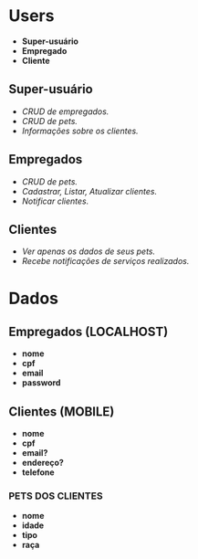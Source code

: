 # Users #

 - **Super-usuário**
 - **Empregado**
 - **Cliente**

## Super-usuário

 - *CRUD de empregados.*
 - *CRUD de pets.*
 - *Informações sobre os clientes.*

## Empregados

 - *CRUD de pets.*
 - *Cadastrar, Listar, Atualizar clientes.*
 - *Notificar clientes.*

## Clientes

 - *Ver apenas os dados de seus pets.*
 - *Recebe notificações de serviços realizados.*

# Dados #

## Empregados (**LOCALHOST**)

 - **nome**
 - **cpf**
 - **email**
 - **password**

## Clientes (**MOBILE**)

 - **nome**
 - **cpf**
 - **email?**
 - **endereço?**
 - **telefone**

 ### PETS DOS CLIENTES ####
  - **nome**
  - **idade**
  - **tipo**
  - **raça**
